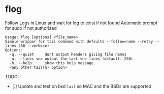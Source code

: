 # flog
Follow Logs in Linux and wait for log to exist if not found
Automatic prompt for sudo if not authorized
```
Usage: flog [options] <file_name>
Simple wrapper for tail command with defaults --follow=name --retry --lines 250 --verbose)
Options:
  -q, --quiet     dont output headers giving file names
  -n, --lines <n> output the last <n> lines (default: 250)
  -h, --help      show this help message
  <any other tail(h) option>
```

TODO:
* [.] Update and test on bsd `tail` so MAC and the BSDs are supported
